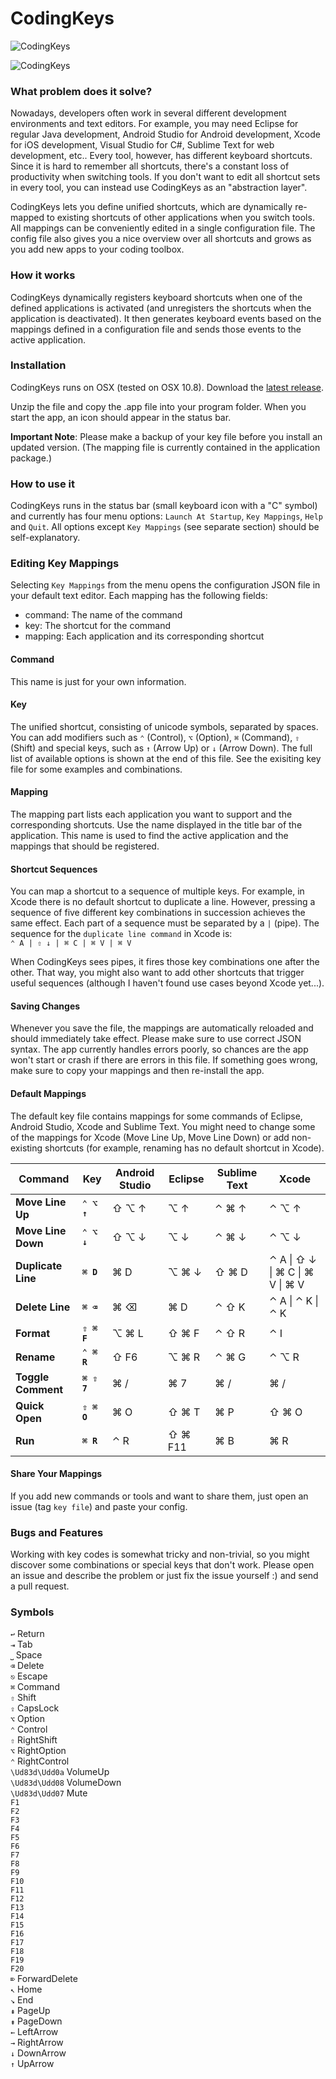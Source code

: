 CodingKeys
==========

![CodingKeys](https://github.com/fe9lix/CodingKeys/blob/gh-pages/images/codingkeys-statusbar.png?raw=true)

![CodingKeys](https://github.com/fe9lix/CodingKeys/blob/gh-pages/images/codingkeys-menu.png?raw=true)

### What problem does it solve?

Nowadays, developers often work in several different development environments and text editors. 
For example, you may need Eclipse for regular Java development, Android Studio for Android development, 
Xcode for iOS development, Visual Studio for C#, Sublime Text for web development, etc..
Every tool, however, has different keyboard shortcuts. Since it is hard to remember all shortcuts, 
there's a constant loss of productivity when switching tools. If you don't want to edit all shortcut
sets in every tool, you can instead use CodingKeys as an "abstraction layer". 

CodingKeys lets you define unified shortcuts, which are dynamically re-mapped to existing shortcuts of 
other applications when you switch tools. All mappings can be conveniently edited in a single configuration 
file. The config file also gives you a nice overview over all shortcuts and grows as you add new apps to 
your coding toolbox.

### How it works

CodingKeys dynamically registers keyboard shortcuts when one of the defined applications is activated 
(and unregisters the shortcuts when the application is deactivated). It then generates keyboard 
events based on the mappings defined in a configuration file and sends those events to the active 
application. 

### Installation
CodingKeys runs on OSX (tested on OSX 10.8). Download the [latest release](https://github.com/fe9lix/CodingKeys/releases/latest). 

Unzip the file and copy the .app file into your program folder. 
When you start the app, an icon should appear in the status bar.

**Important Note**: Please make a backup of your key file before you install an updated version.
(The mapping file is currently contained in the application package.)

### How to use it

CodingKeys runs in the status bar (small keyboard icon with a "C" symbol) and currently has four menu 
options: `Launch At Startup`, `Key Mappings`, `Help` and `Quit`. All options except `Key Mappings`
(see separate section) should be self-explanatory. 

### Editing Key Mappings

Selecting `Key Mappings` from the menu opens the configuration JSON file in your default text editor. 
Each mapping has the following fields: 

- command: The name of the command
- key: The shortcut for the command
- mapping: Each application and its corresponding shortcut

#### Command
This name is just for your own information.

#### Key
The unified shortcut, consisting of unicode symbols, separated by spaces. 
You can add modifiers such as `⌃` (Control), `⌥` (Option), `⌘` (Command), `⇧` (Shift) and special keys,
such as `↑` (Arrow Up) or `↓` (Arrow Down). The full list of available options is shown at the end of this 
file. See the exisiting key file for some examples and combinations.

#### Mapping
The mapping part lists each application you want to support and the corresponding shortcuts. Use the name 
displayed in the title bar of the application. This name is used to find the active application and the 
mappings that should be registered.

#### Shortcut Sequences
You can map a shortcut to a sequence of multiple keys. For example, in Xcode there is no default shortcut
to duplicate a line. However, pressing a sequence of five different key combinations in succession 
achieves the same effect. Each part of a sequence must be separated by a `|` (pipe). The sequence for the 
`duplicate line command` in Xcode is:  
`⌃ A | ⇧ ↓ | ⌘ C | ⌘ V | ⌘ V`

When CodingKeys sees pipes, it fires those key combinations one after the other. That way, you might also 
want to add other shortcuts that trigger useful sequences (although I haven't found use cases beyond
Xcode yet...).

#### Saving Changes
Whenever you save the file, the mappings are automatically reloaded and should immediately take effect.
Please make sure to use correct JSON syntax. The app currently handles errors poorly, 
so chances are the app won't start or crash if there are errors in this file. If something goes wrong, 
make sure to copy your mappings and then re-install the app.

#### Default Mappings
The default key file contains mappings for some commands of Eclipse, Android Studio, Xcode and Sublime Text. 
You might need to change some of the mappings for Xcode (Move Line Up, Move Line Down) or add non-existing
shortcuts (for example, renaming has no default shortcut in Xcode).

| Command | Key | Android Studio | Eclipse | Sublime Text | Xcode |
| ----- | ----- | ----- | ----- | ----- | ----- |
| **Move Line Up** | **`⌃ ⌥ ↑`** | ⇧ ⌥ ↑ | ⌥ ↑ | ⌃ ⌘ ↑ | ⌃ ⌥ ↑ |
| **Move Line Down** | **`⌃ ⌥ ↓`** | ⇧ ⌥ ↓ | ⌥ ↓ | ⌃ ⌘ ↓ | ⌃ ⌥ ↓ |
| **Duplicate Line** | **`⌘ D`** | ⌘ D | ⌥ ⌘ ↓ | ⇧ ⌘ D | ⌃ A &#124; ⇧ ↓ &#124; ⌘ C &#124; ⌘ V &#124; ⌘ V |
| **Delete Line** | **`⌘ ⌫`** | ⌘ ⌫ | ⌘ D | ⌃ ⇧ K | ⌃ A &#124; ⌃ K &#124; ⌃ K |
| **Format** | **`⇧ ⌘ F`** | ⌥ ⌘ L | ⇧ ⌘ F | ⌃ ⇧ R | ⌃ I |
| **Rename** | **`⌃ ⌘ R`** | ⇧ F6 | ⌥ ⌘ R | ⌃ ⌘ G | ⌃ ⌥ R |
| **Toggle Comment** | **`⌘ ⇧ 7`** | ⌘ / | ⌘ 7 | ⌘ / | ⌘ / |
| **Quick Open** | **`⇧ ⌘ O`** | ⌘ O | ⇧ ⌘ T | ⌘ P | ⇧ ⌘ O |
| **Run** | **`⌘ R`** | ⌃ R | ⇧ ⌘ F11 | ⌘ B | ⌘ R |

#### Share Your Mappings
If you add new commands or tools and want to share them, just open an issue (tag `key file`) and paste your
config.

### Bugs and Features
Working with key codes is somewhat tricky and non-trivial, so you might discover some combinations or special 
keys that don't work. Please open an issue and describe the problem or just fix the issue yourself :) and 
send a pull request.

### Symbols
`↩` Return  
`⇥` Tab  
`⎵` Space  
`⌫` Delete  
`⎋` Escape  
`⌘` Command  
`⇧` Shift  
`⇪` CapsLock  
`⌥` Option  
`⌃` Control  
`⇧` RightShift  
`⌥` RightOption  
`⌃` RightControl  
`\Ud83d\Udd0a` VolumeUp  
`\Ud83d\Udd08` VolumeDown  
`\Ud83d\Udd07` Mute  
`F1`  
`F2`  
`F3`  
`F4`  
`F5`  
`F6`  
`F7`  
`F8`  
`F9`  
`F10`  
`F11`  
`F12`  
`F13`  
`F14`  
`F15`  
`F16`  
`F17`  
`F18`  
`F19`  
`F20`  
`⌦` ForwardDelete  
`↖` Home  
`↘` End  
`⇞` PageUp  
`⇟` PageDown  
`←` LeftArrow  
`→` RightArrow  
`↓` DownArrow  
`↑` UpArrow  
